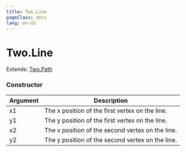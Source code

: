 ```yaml
---
title: Two.Line
pageClass: docs
lang: en-US
---
```


# Two.Line


<div class="extends">

Extends: [Two.Path](/docs/path/)

</div>





<div class="meta">
  <custom-button text="Source" type="source" href="https://github.com/jonobr1/two.js/blob/dev/src/shapes/line.js" />
</div>



### Constructor


| Argument | Description |
| ---- | ----------- |
|  x1  | The x position of the first vertex on the line. |
|  y1  | The y position of the first vertex on the line. |
|  x2  | The x position of the second vertex on the line. |
|  y2  | The y position of the second vertex on the line. |


